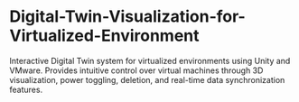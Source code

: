 # Digital-Twin-Visualization-for-Virtualized-Environment
Interactive Digital Twin system for virtualized environments using Unity and VMware. Provides intuitive control over virtual machines through 3D visualization, power toggling, deletion, and real-time data synchronization features.
